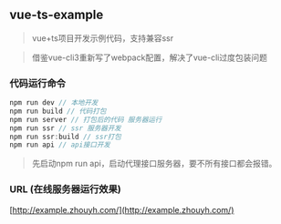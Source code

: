 ## vue-ts-example

> vue+ts项目开发示例代码，支持兼容ssr

> 借鉴vue-cli3重新写了webpack配置，解决了vue-cli过度包装问题

### 代码运行命令

```javascript
npm run dev // 本地开发
npm run build // 代码打包
npm run server // 打包后的代码 服务器运行
npm run ssr // ssr 服务器开发
npm run ssr:build // ssr打包
npm run api // api接口开发
```
> 先启动npm run api，启动代理接口服务器，要不所有接口都会报错。

### URL (在线服务器运行效果)
[http://example.zhouyh.com/](http://example.zhouyh.com/)
